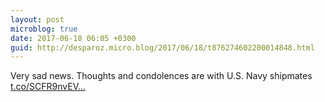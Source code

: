 ```yaml
---
layout: post
microblog: true
date: 2017-06-18 06:05 +0300
guid: http://desparoz.micro.blog/2017/06/18/t876274602200014848.html
---
```

Very sad news. Thoughts and condolences are with U.S. Navy shipmates [t.co/SCFR9nvEV...](https://t.co/SCFR9nvEVq)
